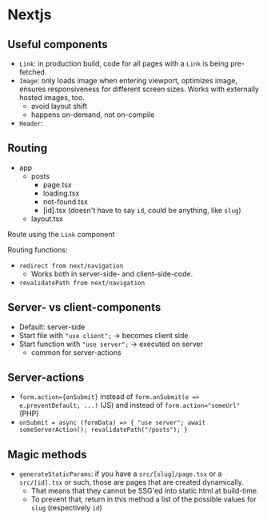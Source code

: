 # Nextjs

## Useful components

- `Link`: in production build, code for all pages with a `Link` is being pre-fetched.
- `Image`: only loads image when entering viewport, optimizes image, ensures responsiveness for different screen sizes. Works with externally hosted images, too.
  - avoid layout shift
  - happens on-demand, not on-compile
- `Header`:

## Routing

- app
  - posts
    - page.tsx
    - loading.tsx
    - not-found.tsx
    - [id].tsx (doesn't have to say `id`, could be anything, like `slug`)
  - layout.tsx

Route using the `Link` component

Routing functions:

- `redirect from next/navigation`
  - Works both in server-side- and client-side-code.
- `revalidatePath from next/navigation`

## Server- vs client-components

- Default: server-side
- Start file with `"use client";` -> becomes client side
- Start function with `"use server";` -> executed on server
  - common for server-actions

## Server-actions

- `form.action={onSubmit}` instead of `form.onSubmit(e => e.preventDefault; ...)` (JS) and instead of `form.action="someUrl"` (PHP)
- `onSubmit = async (formData) => { "use server"; await someServerAction(); revalidatePath("/posts"); }`

## Magic methods

- `generateStaticParams`: if you have a `src/[slug]/page.tsx` or a `src/[id].tsx` or such, those are pages that are created dynamically.
  - That means that they cannot be SSG'ed into static html at build-time.
  - To prevent that, return in this method a list of the possible values for `slug` (respectively `id`)
